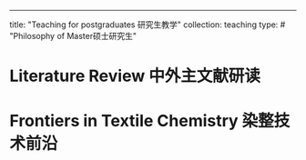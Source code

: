 ---
title: "Teaching for postgraduates 研究生教学"
collection: teaching
type: # "Philosophy of Master硕士研究生"



Literature Review 中外主文献研读
======

Frontiers in Textile Chemistry 染整技术前沿
======


